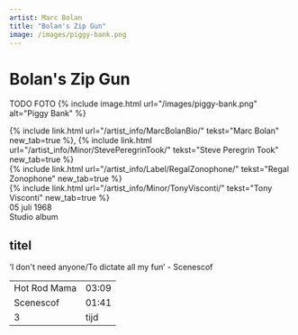 ```yaml
---
artist: Marc Bolan
title: "Bolan's Zip Gun"
image: /images/piggy-bank.png
---
```


# Bolan's Zip Gun

TODO FOTO
{% include image.html url="/images/piggy-bank.png" alt="Piggy Bank" %}

<span class="bio-cd">
{% include link.html url="/artist_info/MarcBolanBio/" tekst="Marc Bolan" new_tab=true %}, {% include link.html url="/artist_info/Minor/StevePeregrinTook/" tekst="Steve Peregrin Took" new_tab=true %}<br>
{% include link.html url="/artist_info/Label/RegalZonophone/" tekst="Regal Zonophone" new_tab=true %}<br>
{% include link.html url="/artist_info/Minor/TonyVisconti/" tekst="Tony Visconti" new_tab=true %}<br>
</span>
05 juli 1968<br>Studio album


<span class="engels">
</span> 

## titel

<div class="uitgelicht">‘I don't need anyone/To dictate all my fun’ - Scenescof</div>


<table>
	<tr>
		<td>Hot Rod Mama</td>
		<td>03:09</td>
	</tr>
	<tr>
		<td>Scenescof</td>
		<td>01:41</td>
	</tr>
	<tr>
		<td>3</td>
		<td>tijd</td>
	</tr>
</table>

<div class="witregel"> </div>
